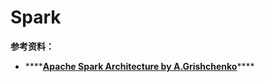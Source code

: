 # Spark



**参考资料：**

* \*\*\*\*[**Apache Spark Architecture by A.Grishchenko**](https://www.slideshare.net/AGrishchenko/apache-spark-architecture)\*\*\*\*

